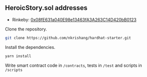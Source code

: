 ## HeroicStory.sol addresses

- Rinkeby: [0x08fE631a040E98e13463fA3A263C14D420bB0123](https://rinkeby.etherscan.io/address/0x08fE631a040E98e13463fA3A263C14D420bB0123#code)

Clone the repository.

```bash
git clone https://github.com/nkrishang/hardhat-starter.git
```

Install the dependencies. 

```bash
yarn install
```

Write smart contract code in `/contracts`, tests in `/test` and scripts in `/scripts`
